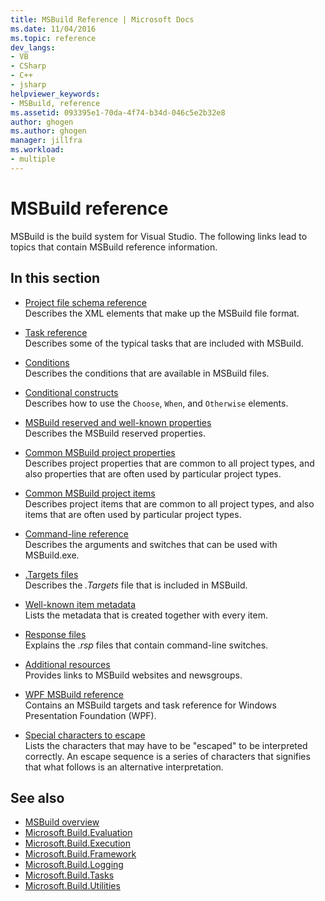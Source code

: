 ```yaml
---
title: MSBuild Reference | Microsoft Docs
ms.date: 11/04/2016
ms.topic: reference
dev_langs:
- VB
- CSharp
- C++
- jsharp
helpviewer_keywords:
- MSBuild, reference
ms.assetid: 093395e1-70da-4f74-b34d-046c5e2b32e8
author: ghogen
ms.author: ghogen
manager: jillfra
ms.workload:
- multiple
---
```

# MSBuild reference

MSBuild is the build system for Visual Studio. The following links lead to topics that contain MSBuild reference information.

## In this section

- [Project file schema reference](../msbuild/msbuild-project-file-schema-reference.md)\
 Describes the XML elements that make up the MSBuild file format.

- [Task reference](../msbuild/msbuild-task-reference.md)\
 Describes some of the typical tasks that are included with MSBuild.

- [Conditions](../msbuild/msbuild-conditions.md)\
 Describes the conditions that are available in MSBuild files.

- [Conditional constructs](../msbuild/msbuild-conditional-constructs.md)\
 Describes how to use the `Choose`, `When`, and `Otherwise` elements.

- [MSBuild reserved and well-known properties](../msbuild/msbuild-reserved-and-well-known-properties.md)\
 Describes the MSBuild reserved properties.

- [Common MSBuild project properties](../msbuild/common-msbuild-project-properties.md)\
 Describes project properties that are common to all project types, and also properties that are often used by particular project types.

- [Common MSBuild project items](../msbuild/common-msbuild-project-items.md)\
 Describes project items that are common to all project types, and also items that are often used by particular project types.

- [Command-line reference](../msbuild/msbuild-command-line-reference.md)\
 Describes the arguments and switches that can be used with MSBuild.exe.

- [.Targets files](../msbuild/msbuild-dot-targets-files.md)\
 Describes the *.Targets* file that is included in MSBuild.

- [Well-known item metadata](../msbuild/msbuild-well-known-item-metadata.md)\
 Lists the metadata that is created together with every item.

- [Response files](../msbuild/msbuild-response-files.md)\
 Explains the *.rsp* files that contain command-line switches.

- [Additional resources](https://social.msdn.microsoft.com/forums/vstudio/home?forum=msbuild)\
 Provides links to MSBuild websites and newsgroups.

- [WPF MSBuild reference](../msbuild/wpf-msbuild-reference.md)\
 Contains an MSBuild targets and task reference for Windows Presentation Foundation (WPF).

- [Special characters to escape](../msbuild/special-characters-to-escape.md)\
 Lists the characters that may have to be "escaped" to be interpreted correctly. An escape sequence is a series of characters that signifies that what follows is an alternative interpretation.

## See also

- [MSBuild overview](../msbuild/msbuild.md)
- [Microsoft.Build.Evaluation](/dotnet/api/microsoft.build.evaluation)
- [Microsoft.Build.Execution](/dotnet/api/microsoft.build.execution)
- [Microsoft.Build.Framework](/dotnet/api/microsoft.build.framework)
- [Microsoft.Build.Logging](/dotnet/api/microsoft.build.logging)
- [Microsoft.Build.Tasks](/dotnet/api/microsoft.build.tasks)
- [Microsoft.Build.Utilities](/dotnet/api/microsoft.build.utilities)
